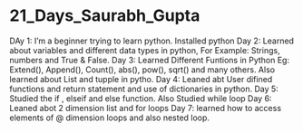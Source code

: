 # 21_Days_Saurabh_Gupta
DAy 1: I’m a beginner trying to learn python. Installed python
Day 2: Learned about variables and different data types in python, For Example: Strings, numbers and True & False.
Day 3: Learned Different Funtions in Python Eg: Extend(), Append(), Count(), abs(), pow(), sqrt() and many others. Also learned about List and tupple in pytho.
Day 4: Leaned abt User difined functions and return statement and use of dictionaries in python.
Day 5: Studied the if , elseif and else function. Also Studied while loop 
Day 6: Leaned abot 2 dimension list and for loops
Day 7: learned how to access elements of @ dimension loops and also nested loop.
